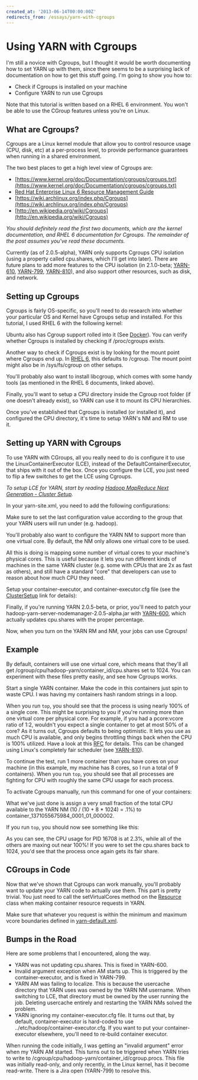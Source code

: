```yaml
---
created_at: '2013-06-14T00:00:00Z'
redirects_from: /essays/yarn-with-cgroups
---
```


# Using YARN with Cgroups

I'm still a novice with Cgroups, but I thought it would be worth documenting how to set YARN up with them, since there seems to be a surprising lack of documentation on how to get this stuff going. I'm going to show you how to:

* Check if Cgroups is installed on your machine
* Configure YARN to run use Cgroups

Note that this tutorial is written based on a RHEL 6 environment. You won't be able to use the CGroup features unless you're on Linux.

## What are Cgroups?

Cgroups are a Linux kernel module that allow you to control resource usage (CPU, disk, etc) at a per-process level, to provide performance guarantees when running in a shared environment.

The two best places to get a high level view of Cgroups are:

* [https://www.kernel.org/doc/Documentation/cgroups/cgroups.txt](https://www.kernel.org/doc/Documentation/cgroups/cgroups.txt)
* [Red Hat Enterprise Linux 6 Resource Management Guide](https://access.redhat.com/site/documentation/en-US/Red_Hat_Enterprise_Linux/6/pdf/Resource_Management_Guide/Red_Hat_Enterprise_Linux-6-Resource_Management_Guide-en-US.pdf)
* [https://wiki.archlinux.org/index.php/Cgroups](https://wiki.archlinux.org/index.php/Cgroups)
* [http://en.wikipedia.org/wiki/Cgroups](http://en.wikipedia.org/wiki/Cgroups)

*You should definitely read the first two documents, which are the kernel documentation, and RHEL 6 documentation for Cgroups. The remainder of the post assumes you've read these documents.*

Currently (as of 2.0.5-alpha), YARN only supports Cgroups CPU isolation (using a property called cpu.shares, which I'll get into later). There are future plans to add more features to the CPU isolation (in 2.1.0-beta; [YARN-610](https://issues.apache.org/jira/browse/YARN-600), [YARN-799](https://issues.apache.org/jira/browse/YARN-799), [YARN-810](https://issues.apache.org/jira/browse/YARN-810)), and also support other resources, such as disk, and network.

## Setting up Cgroups

Cgroups is fairly OS-specific, so you'll need to do research into whether your particular OS and Kernel have Cgroups setup and installed. For this tutorial, I used RHEL 6 with the following kernel:

<script src="https://gist.github.com/5784586.js"> </script>

Ubuntu also has Cgroup support rolled into it (See [Docker](http://www.docker.io/)). You can verify whether Cgroups is installed by checking if /proc/cgroups exists.

<script src="https://gist.github.com/5784621.js"> </script>

Another way to check if Cgroups exist is by looking for the mount point where Cgroups end up. In [RHEL 6](https://access.redhat.com/site/documentation/en-US/Red_Hat_Enterprise_Linux/6/pdf/Resource_Management_Guide/Red_Hat_Enterprise_Linux-6-Resource_Management_Guide-en-US.pdf), this defaults to /cgroup. The mount point might also be in /sys/fs/cgroup on other setups.

You'll probably also want to install libcgroup, which comes with some handy tools (as mentioned in the RHEL 6 documents, linked above).

<script src="https://gist.github.com/5784697.js"> </script>

Finally, you'll want to setup a CPU directory inside the Cgroup root folder (if one doesn't already exist), so YARN can use it to mount its CPU hierarchies.

<script src="https://gist.github.com/5784740.js"> </script>

Once you've established that Cgroups is installed (or installed it), and configured the CPU directory, it's time to setup YARN's NM and RM to use it.

## Setting up YARN with Cgroups

To use YARN with CGroups, all you really need to do is configure it to use the LinuxContainerExecutor (LCE), instead of the DefaultContainerExecutor, that ships with it out of the box. Once you configure the LCE, you just need to flip a few switches to get the LCE using Cgroups.

*To setup LCE for YARN, start by reading [Hadoop MapReduce Next Generation - Cluster Setup](http://hadoop.apache.org/docs/current/hadoop-project-dist/hadoop-common/ClusterSetup.html).*

In your yarn-site.xml, you need to add the following configurations:

<script src="https://gist.github.com/5784750.js"> </script>

Make sure to set the last configuration value according to the group that your YARN users will run under (e.g. hadoop). 

You'll probably also want to configure the YARN NM to support more than one virtual core. By default, the NM only allows one virtual core to be used.

<script src="https://gist.github.com/5784838.js"> </script>

All this is doing is mapping some number of virtual cores to your machine's physical cores. This is useful because it lets you run different kinds of machines in the same YARN cluster (e.g. some with CPUs that are 2x as fast as others), and still have a standard "core" that developers can use to reason about how much CPU they need.

Setup your container-executor, and container-executor.cfg file (see the [ClusterSetup](http://hadoop.apache.org/docs/current/hadoop-project-dist/hadoop-common/ClusterSetup.html) link for details):

<script src="https://gist.github.com/5785070.js"> </script>

Finally, if you're running YARN 2.0.5-beta, or prior, you'll need to patch your hadoop-yarn-server-nodemanager-2.0.5-alpha.jar with [YARN-600](https://issues.apache.org/jira/browse/YARN-600), which actually updates cpu.shares with the proper percentage.

Now, when you turn on the YARN RM and NM, your jobs can use Cgroups!

<script src="https://gist.github.com/5784890.js"> </script>

## Example

By default, containers will use one virtual core, which means that they'll all get /cgroup/cpu/hadoop-yarn/container_id/cpu.shares set to 1024. You can experiment with these files pretty easily, and see how Cgroups works.

Start a single YARN container. Make the code in this containers just spin to waste CPU. I was having my containers hash random strings in a loop.

<script src="https://gist.github.com/5784924.js"> </script>

When you run `top`, you should see that the process is using nearly 100% of a single core. This might be surprising to you if you're running more than one virtual core per physical core. For example, if you had a pcore:vcore ratio of 1:2, wouldn't you expect a single container to get at most 50% of a core? As it turns out, Cgroups defaults to being optimistic. It lets you use as much CPU is available, and only begins throttling things back when the CPU is 100% utilized. Have a look at this [RFC](http://lwn.net/Articles/336127) for details. This can be changed using Linux's completely fair scheduler (see [YARN-810](https://issues.apache.org/jira/browse/YARN-810)).

To continue the test, run 1 more container than you have cores on your machine (in this example, my machine has 8 cores, so I run a total of 9 containers). When you run `top`, you should see that all processes are fighting for CPU with roughly the same CPU usage for each process.

To activate Cgroups manually, run this command for one of your containers:

<script src="https://gist.github.com/5784941.js"> </script>

What we've just done is assign a very small fraction of the total CPU available to the YARN NM (10 / (10 + 8 * 1024) = .1%) to container_1371055675984_0001_01_000002.

If you run `top`, you should now see something like this:

<script src="https://gist.github.com/5784993.js"> </script>

As you can see, the CPU usage for PID 16708 is at 2.3%, while all of the others are maxing out near 100%! If you were to set the cpu.shares back to 1024, you'd see that the process once again gets its fair share.

## CGroups in Code

Now that we've shown that Cgroups can work manually, you'll probably want to update your YARN code to actually use them. This part is pretty trivial. You just need to call the setVirtualCores method on the [Resource](http://hadoop.apache.org/docs/current/api/org/apache/hadoop/yarn/api/records/Resource.html) class when making container resource requests in YARN.

Make sure that whatever you request is within the minimum and maximum vcore boundaries defined in [yarn-default.xml](http://hadoop.apache.org/docs/current/hadoop-yarn/hadoop-yarn-common/yarn-default.xml).

## Bumps in the Road

Here are some problems that I encountered, along the way.

* YARN was not updating cpu.shares. This is fixed in YARN-600.
* Invalid argument exception when AM starts up. This is triggered by the container-executor, and is fixed in YARN-799.
* YARN AM was failing to localize. This is because the usercache directory that YARN uses was owned by the YARN NM username. When switching to LCE, that directory must be owned by the user running the job. Deleting usercache entirely and restarting the YARN NMs solved the problem.
* YARN ignoring my container-executor.cfg file. It turns out that, by default, container-executor is hard-coded to use ../etc/hadoop/container-executor.cfg. If you want to put your container-executor elsewhere, you'll need to re-build container executor.

<script src="https://gist.github.com/5785113.js"> </script>

When running the code initially, I was getting an "invalid argument" error when my YARN AM started. This turns out to be triggered when YARN tries to write to /cgroup/cpu/hadoop-yarn/container_id/cgroup.procs. This file was initially read-only, and only recently, in the Linux kernel, has it become read-write. There is a Jira open (YARN-799) to resolve this.
